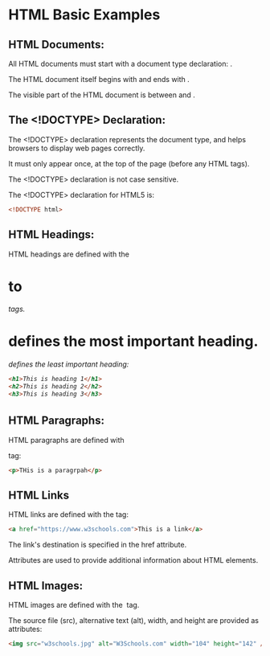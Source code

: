 # HTML Basic Examples

## HTML Documents:

All HTML documents must start with a document type declaration: <!DOCTYPE html>.

The HTML document itself begins with <html> and ends with </html>.

The visible part of the HTML document is between <body> and </body>.

## The <!DOCTYPE> Declaration:

The <!DOCTYPE> declaration represents the document type, and helps browsers to display web pages correctly.

It must only appear once, at the top of the page (before any HTML tags).

The <!DOCTYPE> declaration is not case sensitive.

The <!DOCTYPE> declaration for HTML5 is:

```html
<!DOCTYPE html>
```

## HTML Headings:

HTML headings are defined with the <h1> to <h6> tags.

<h1> defines the most important heading. <h6> defines the least important heading:

```html
<h1>This is heading 1</h1>
<h2>This is heading 2</h2>
<h3>This is heading 3</h3>
```

## HTML Paragraphs:

HTML paragraphs are defined with <p> tag:

```html
<p>THis is a paragrpah</p>
```

## HTML Links

HTML links are defined with the <a> tag:

```html
<a href="https://www.w3schools.com">This is a link</a>
```

The link's destination is specified in the href attribute.

Attributes are used to provide additional information about HTML elements.

## HTML Images:

HTML images are defined with the <img> tag.

The source file (src), alternative text (alt), width, and height are provided as attributes:

```html
<img src="w3schools.jpg" alt="W3Schools.com" width="104" height="142" />
```
